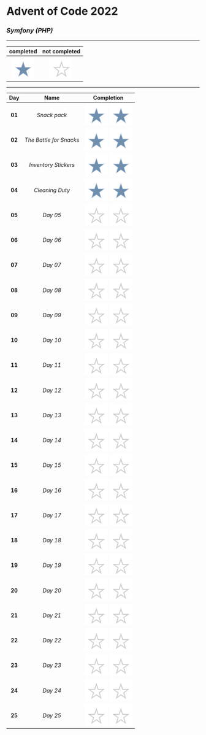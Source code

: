 # Advent of Code 2022

### _Symfony (PHP)_

----

|completed|not completed|
:-:|:-:
![](readme/complete.svg)|![](readme/incomplete.svg)

----

|Day|Name|Completion|
|:-:|:-:|:-:|
|**01**|*Snack pack*|![](readme/complete.svg) ![](readme/complete.svg)|
|**02**|*The Battle for Snacks*|![](readme/complete.svg) ![](readme/complete.svg)|
|**03**|*Inventory Stickers*|![](readme/complete.svg) ![](readme/complete.svg)|
|**04**|*Cleaning Duty*|![](readme/complete.svg) ![](readme/complete.svg)|
|**05**|*Day 05*|![](readme/incomplete.svg) ![](readme/incomplete.svg)|
|**06**|*Day 06*|![](readme/incomplete.svg) ![](readme/incomplete.svg)|
|**07**|*Day 07*|![](readme/incomplete.svg) ![](readme/incomplete.svg)|
|**08**|*Day 08*|![](readme/incomplete.svg) ![](readme/incomplete.svg)|
|**09**|*Day 09*|![](readme/incomplete.svg) ![](readme/incomplete.svg)|
|**10**|*Day 10*|![](readme/incomplete.svg) ![](readme/incomplete.svg)|
|**11**|*Day 11*|![](readme/incomplete.svg) ![](readme/incomplete.svg)|
|**12**|*Day 12*|![](readme/incomplete.svg) ![](readme/incomplete.svg)|
|**13**|*Day 13*|![](readme/incomplete.svg) ![](readme/incomplete.svg)|
|**14**|*Day 14*|![](readme/incomplete.svg) ![](readme/incomplete.svg)|
|**15**|*Day 15*|![](readme/incomplete.svg) ![](readme/incomplete.svg)|
|**16**|*Day 16*|![](readme/incomplete.svg) ![](readme/incomplete.svg)|
|**17**|*Day 17*|![](readme/incomplete.svg) ![](readme/incomplete.svg)|
|**18**|*Day 18*|![](readme/incomplete.svg) ![](readme/incomplete.svg)|
|**19**|*Day 19*|![](readme/incomplete.svg) ![](readme/incomplete.svg)|
|**20**|*Day 20*|![](readme/incomplete.svg) ![](readme/incomplete.svg)|
|**21**|*Day 21*|![](readme/incomplete.svg) ![](readme/incomplete.svg)|
|**22**|*Day 22*|![](readme/incomplete.svg) ![](readme/incomplete.svg)|
|**23**|*Day 23*|![](readme/incomplete.svg) ![](readme/incomplete.svg)|
|**24**|*Day 24*|![](readme/incomplete.svg) ![](readme/incomplete.svg)|
|**25**|*Day 25*|![](readme/incomplete.svg) ![](readme/incomplete.svg)|
